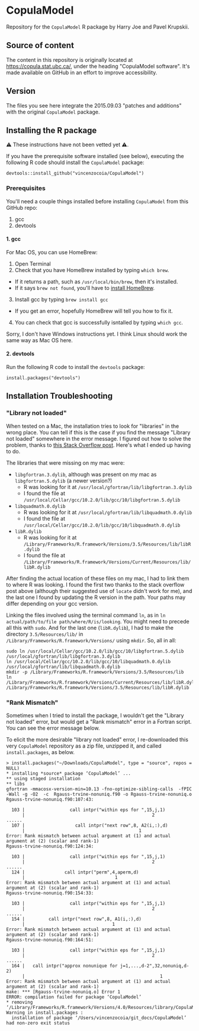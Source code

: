 # CopulaModel

Repository for the `CopulaModel` R package by Harry Joe and Pavel Krupskii.

## Source of content

The content in this repository is originally located at https://copula.stat.ubc.ca/, under the heading "CopulaModel software". It's made available on GitHub in an effort to improve accessibility.

## Version

The files you see here integrate the 2015.09.03 "patches and additions" with the original `CopulaModel` package.

## Installing the R package

:warning: These instructions have not been vetted yet :warning:. 

If you have the prerequisite software installed (see below), executing the following R code should install the `CopulaModel` package:

```
devtools::install_github("vincenzocoia/CopulaModel")
```

### Prerequisites

You'll need a couple things installed before installing `CopulaModel` from this GitHub repo:

1. gcc
2. devtools

#### 1\. gcc

For Mac OS, you can use HomeBrew:

1. Open Terminal
2. Check that you have HomeBrew installed by typing `which brew`. 
  - If it returns a path, such as `/usr/local/bin/brew`, then it's installed.
  - If it says `brew not found`, you'll have to [install HomeBrew](https://brew.sh/).
3. Install gcc by typing `brew install gcc`
  - If you get an error, hopefully HomeBrew will tell you how to fix it.
4. You can check that gcc is successfully isntalled by typing `which gcc`.

Sorry, I don't have Windows instructions yet. I think Linux should work the same way as Mac OS here.

#### 2\. devtools

Run the following R code to install the `devtools` package:

```
install.packages("devtools")
```

## Installation Troubleshooting

### "Library not loaded"

When tested on a Mac, the installation tries to look for "libraries" in the wrong place. You can tell if this is the case if you find the message "Library not loaded" somewhere in the error message. I figured out how to solve the problem, thanks to [this Stack Overflow post](https://stackoverflow.com/a/57225398). Here's what I ended up having to do.

The libraries that were missing on my mac were:

- `libgfortran.3.dylib`, although was present on my mac as `libgfortran.5.dylib` (a newer version?) 
    - R was looking for it at `/usr/local/gfortran/lib/libgfortran.3.dylib`
    - I found the file at `/usr/local/Cellar/gcc/10.2.0/lib/gcc/10/libgfortran.5.dylib`
- `libquadmath.0.dylib`
    - R was looking for it at `/usr/local/gfortran/lib/libquadmath.0.dylib`
    - I found the file at `/usr/local/Cellar/gcc/10.2.0/lib/gcc/10/libquadmath.0.dylib`
- `libR.dylib`
    - R was looking for it at `/Library/Frameworks/R.framework/Versions/3.5/Resources/lib/libR.dylib`
    - I found the file at `/Library/Frameworks/R.framework/Versions/Current/Resources/lib/libR.dylib`

After finding the actual location of these files on my mac, I had to link them to where R was looking. I found the first two thanks to the stack overflow post above (although their suggested use of `locate` didn't work for me), and the last one I found by updating the R version in the path. Your paths may differ depending on your gcc version.

Linking the files involved using the terminal command `ln`, as in `ln actual/path/to/file path/where/R/is/looking`. You might need to precede all this with `sudo`. And for the last one (`libR.dylib`), I had to make the directory `3.5/Resources/lib/` in `/Library/Frameworks/R.framework/Versions/` using `mkdir`. So, all in all:

```
sudo ln /usr/local/Cellar/gcc/10.2.0/lib/gcc/10/libgfortran.5.dylib /usr/local/gfortran/lib/libgfortran.3.dylib
ln /usr/local/Cellar/gcc/10.2.0/lib/gcc/10/libquadmath.0.dylib /usr/local/gfortran/lib/libquadmath.0.dylib
mkdir -p /Library/Frameworks/R.framework/Versions/3.5/Resources/lib
ln /Library/Frameworks/R.framework/Versions/Current/Resources/lib/libR.dylib /Library/Frameworks/R.framework/Versions/3.5/Resources/lib/libR.dylib
```

### "Rank Mismatch"

Sometimes when I tried to install the package, I wouldn't get the "Library not loaded" error, but would get a "Rank mismatch" error in a Fortran script. You can see the error message below. 

To elicit the more desirable "library not loaded" error, I re-downloaded this very `CopulaModel` repository as a zip file, unzipped it, and called `install.packages`, as below.

```
> install.packages("~/Downloads/CopulaModel", type = "source", repos = NULL)
* installing *source* package ‘CopulaModel’ ...
** using staged installation
** libs
gfortran -mmacosx-version-min=10.13 -fno-optimize-sibling-calls  -fPIC  -Wall -g -O2  -c  Rgauss-trvine-nonuniq.f90 -o Rgauss-trvine-nonuniq.o
Rgauss-trvine-nonuniq.f90:107:43:

  103 |                 call intpr("within eps for ",15,j,1)
      |                                                2
......
  107 |                   call intpr("next row",8, A2(i,:),d)
      |                                           1
Error: Rank mismatch between actual argument at (1) and actual argument at (2) (scalar and rank-1)
Rgauss-trvine-nonuniq.f90:124:34:

  103 |                 call intpr("within eps for ",15,j,1)
      |                                                2
......
  124 |               call intpr("perm",4,aperm,d)
      |                                  1
Error: Rank mismatch between actual argument at (1) and actual argument at (2) (scalar and rank-1)
Rgauss-trvine-nonuniq.f90:154:33:

  103 |                 call intpr("within eps for ",15,j,1)
      |                                                2
......
  154 |         call intpr("next row",8, A1(i,:),d)
      |                                 1
Error: Rank mismatch between actual argument at (1) and actual argument at (2) (scalar and rank-1)
Rgauss-trvine-nonuniq.f90:164:51:

  103 |                 call intpr("within eps for ",15,j,1)
      |                                                2  
......
  164 |   call intpr("approx nonunique for j=1,...,d-2",32,nonuniq,d-2)
      |                                                   1
Error: Rank mismatch between actual argument at (1) and actual argument at (2) (scalar and rank-1)
make: *** [Rgauss-trvine-nonuniq.o] Error 1
ERROR: compilation failed for package ‘CopulaModel’
* removing ‘/Library/Frameworks/R.framework/Versions/4.0/Resources/library/CopulaModel’
Warning in install.packages :
  installation of package ‘/Users/vincenzocoia/git_docs/CopulaModel’ had non-zero exit status
```
